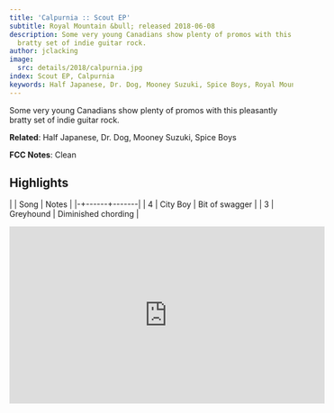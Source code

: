 ```yaml
---
title: 'Calpurnia :: Scout EP'
subtitle: Royal Mountain &bull; released 2018-06-08
description: Some very young Canadians show plenty of promos with this pleasantly
  bratty set of indie guitar rock.
author: jclacking
image:
  src: details/2018/calpurnia.jpg
index: Scout EP, Calpurnia
keywords: Half Japanese, Dr. Dog, Mooney Suzuki, Spice Boys, Royal Mountain
---
```

Some very young Canadians show plenty of promos with this pleasantly bratty set of indie guitar rock.<!--more-->

**Related**: Half Japanese, Dr. Dog, Mooney Suzuki, Spice Boys

**FCC Notes**: Clean

## Highlights

| | Song | Notes |
|-+------+-------|
| 4 | City Boy | Bit of swagger |
| 3 | Greyhound | Diminished chording |

<div class="tlo-detail-video"><iframe width="560" height="315" src="https://www.youtube.com/embed/WfEKMgScz4s" frameborder="0" allow="autoplay; encrypted-media" allowfullscreen></iframe></div>

